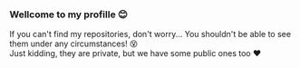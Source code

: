 ### Wellcome to my profille 😊
If you can't find my repositories, don't worry... You shouldn't be able to see them under any circumstances! 😵
<br> Just kidding, they are private, but we have some public ones too ❤️
# 

<!--
**MichelSchiavo/MichelSchiavo** is a ✨ _special_ ✨ repository because its `README.md` (this file) appears on your GitHub profile.

Here are some ideas to get you started:

- 🔭 I’m currently working on ...
- 🌱 I’m currently learning ...
- 👯 I’m looking to collaborate on ...
- 🤔 I’m looking for help with ...
- 💬 Ask me about ...
- 📫 How to reach me: ...
- 😄 Pronouns: ...
- ⚡ Fun fact: ...
-->
